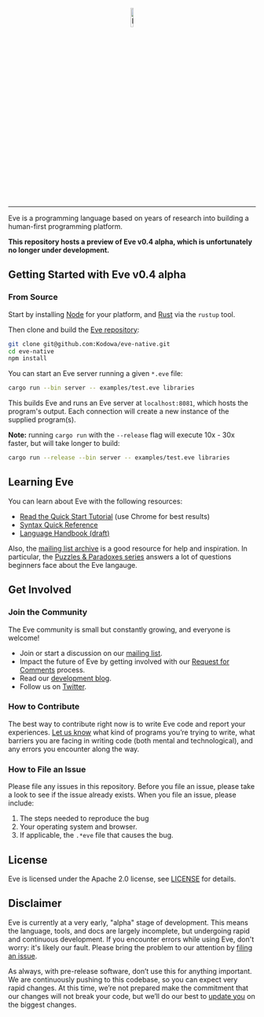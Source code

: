 <p align="center">
  <img src="http://www.witheve.com/logo.png" alt="Eve logo" width="10%" />
</p>

---
 
Eve is a programming language based on years of research into building a human-first programming platform. 

**This repository hosts a preview of Eve v0.4 alpha, which is unfortunately no longer under development.**

## Getting Started with Eve v0.4 alpha

### From Source

Start by installing [Node](https://nodejs.org/en/download/) for your platform, and [Rust](https://www.rust-lang.org/en-US/install.html) via the `rustup` tool.

Then clone and build the [Eve repository](https://github.com/kodowa/eve-native):

```sh
git clone git@github.com:Kodowa/eve-native.git
cd eve-native
npm install
```

You can start an Eve server running a given `*.eve` file:

```sh
cargo run --bin server -- examples/test.eve libraries
```

This builds Eve and runs an Eve server at `localhost:8081`, which hosts the program's output. Each connection will create a new instance of the supplied program(s).

**Note:** running `cargo run` with the `--release` flag will execute 10x - 30x faster, but will take longer to build:

```sh
cargo run --release --bin server -- examples/test.eve libraries
```

## Learning Eve

You can learn about Eve with the following resources:

- [Read the Quick Start Tutorial](http://play.witheve.com/) (use Chrome for best results)
- [Syntax Quick Reference](https://witheve.github.io/assets/docs/SyntaxReference.pdf)
- [Language Handbook (draft)](http://docs.witheve.com)

Also, the [mailing list archive](https://groups.google.com/forum/#!forum/eve-talk) is a good resource for help and inspiration. In particular, the [Puzzles & Paradoxes series](https://groups.google.com/forum/#!searchin/eve-talk/Puzzles$20$26$20Paradoxes%7Csort:date) answers a lot of questions beginners face about the Eve langauge.

## Get Involved

### Join the Community

The Eve community is small but constantly growing, and everyone is welcome!

- Join or start a discussion on our [mailing list](https://groups.google.com/forum/#!forum/eve-talk).
- Impact the future of Eve by getting involved with our [Request for Comments](https://github.com/witheve/rfcs) process.
- Read our [development blog](http://incidentalcomplexity.com/).
- Follow us on [Twitter](https://twitter.com/with_eve).

### How to Contribute

The best way to contribute right now is to write Eve code and report your experiences. [Let us know](https://groups.google.com/forum/#!forum/eve-talk) what kind of programs you’re trying to write, what barriers you are facing in writing code (both mental and technological), and any errors you encounter along the way.

### How to File an Issue

Please file any issues in this repository. Before you file an issue, please take a look to see if the issue already exists. When you file an issue, please include:

1. The steps needed to reproduce the bug
2. Your operating system and browser.
3. If applicable, the `.*eve` file that causes the bug.

## License

Eve is licensed under the Apache 2.0 license, see [LICENSE](https://github.com/witheve/eve-native/blob/master/LICENSE) for details.

## Disclaimer

Eve is currently at a very early, "alpha" stage of development. This means the language, tools, and docs are largely incomplete, but undergoing rapid and continuous development. If you encounter errors while using Eve, don't worry: it's likely our fault. Please bring the problem to our attention by [filing an issue](https://github.com/witheve/eve#how-to-file-an-issue).

As always, with pre-release software, don’t use this for anything important. We are continuously pushing to this codebase, so you can expect very rapid changes. At this time, we’re not prepared make the commitment that our changes will not break your code, but we’ll do our best to [update you](https://groups.google.com/forum/#!forum/eve-talk) on the biggest changes.
